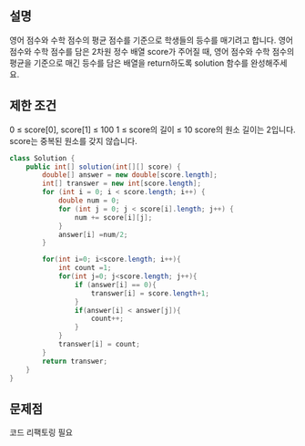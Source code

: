 
## 설명 
영어 점수와 수학 점수의 평균 점수를 기준으로 학생들의 등수를 매기려고 합니다. 영어 점수와 수학 점수를 담은 2차원 정수 배열 score가 주어질 때, 영어 점수와 수학 점수의 평균을 기준으로 매긴 등수를 담은 배열을 return하도록 solution 함수를 완성해주세요.

## 제한 조건
0 ≤ score[0], score[1] ≤ 100
1 ≤ score의 길이 ≤ 10
score의 원소 길이는 2입니다.
score는 중복된 원소를 갖지 않습니다.

``` java
class Solution {
    public int[] solution(int[][] score) {
        double[] answer = new double[score.length];
        int[] transwer = new int[score.length];
        for (int i = 0; i < score.length; i++) {
            double num = 0;
            for (int j = 0; j < score[i].length; j++) {
                num += score[i][j];
            }
            answer[i] =num/2;
        }

        for(int i=0; i<score.length; i++){
            int count =1;
            for(int j=0; j<score.length; j++){
                if (answer[i] == 0){
                    transwer[i] = score.length+1;
                }
                if(answer[i] < answer[j]){
                    count++;
                }
            }
            transwer[i] = count;
        }
        return transwer;
    }
}
```
## 문제점

코드 리팩토링 필요
